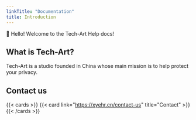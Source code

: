 ```yaml
---
linkTitle: "Documentation"
title: Introduction
---
```


👋 Hello! Welcome to the Tech-Art Help docs!

<!--more-->

## What is Tech-Art?

Tech-Art is a studio founded in China whose main mission is to help protect your privacy.

## Contact us

{{< cards >}}
  {{< card link="https://xyehr.cn/contact-us" title="Contact" >}}
{{< /cards >}}
